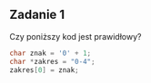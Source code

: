 ## Zadanie 1
Czy poniższy kod jest prawidłowy?
```cpp
char znak = '0' + 1;
char *zakres = "0-4";
zakres[0] = znak;
```
